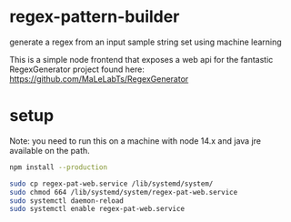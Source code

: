 # regex-pattern-builder
generate a regex from an input sample string set using machine learning


This is a simple node frontend that exposes a web api for the fantastic RegexGenerator project found here: https://github.com/MaLeLabTs/RegexGenerator


# setup

Note: you need to run this on a machine with node 14.x and java jre available on the path.

```bash
npm install --production

sudo cp regex-pat-web.service /lib/systemd/system/
sudo chmod 664 /lib/systemd/system/regex-pat-web.service
sudo systemctl daemon-reload
sudo systemctl enable regex-pat-web.service
```

